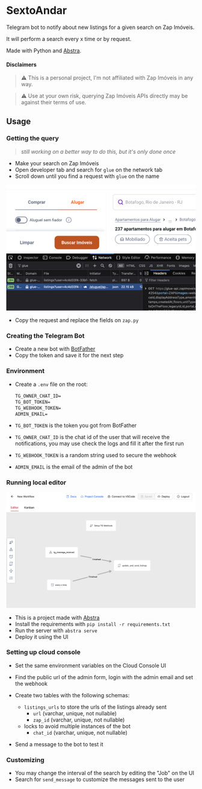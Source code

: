 # SextoAndar

Telegram bot to notify about new listings for a given search on Zap Imóveis.

It will perform a search every x time or by request.

Made with Python and [Abstra](https://github.com/abstra-app/abstra-lib).

#### Disclaimers

> ⚠️ This is a personal project, I'm not affiliated with Zap Imóveis in any way.

> ⚠️ Use at your own risk, querying Zap Imóveis APIs directly may be against their terms of use.

## Usage

### Getting the query

> _still working on a better way to do this, but it's only done once_

- Make your search on Zap Imóveis
- Open developer tab and search for `glue` on the network tab
- Scroll down until you find a request with `glue` on the name

![network tab](./docs/network_tab.png)

- Copy the request and replace the fields on `zap.py` 

### Creating the Telegram Bot

- Create a new bot with [BotFather](https://t.me/botfather)
- Copy the token and save it for the next step

### Environment

- Create a `.env` file on the root:
  ```
  TG_OWNER_CHAT_ID=
  TG_BOT_TOKEN=
  TG_WEBHOOK_TOKEN=
  ADMIN_EMAIL=
  ```

- `TG_BOT_TOKEN` is the token you got from BotFather

- `TG_OWNER_CHAT_ID` is the chat id of the user that will receive the notifications, you may use check the logs and fill it after the first run

- `TG_WEBHOOK_TOKEN` is a random string used to secure the webhook

- `ADMIN_EMAIL` is the email of the admin of the bot

### Running local editor

![editor](./docs/abstra.png)

- This is a project made with [Abstra](https://github.com/abstra-app/abstra-lib)
- Install the requirements with `pip install -r requirements.txt`
- Run the server with `abstra serve`
- Deploy it using the UI

### Setting up cloud console
- Set the same environment variables on the Cloud Console UI
- Find the public url of the admin form, login with the admin email and set the webhook
- Create two tables with the following schemas:
  - `listings_urls` to store the urls of the listings already sent
    - `url` (varchar, unique, not nullable)
    - `zap_id` (varchar, unique, not nullable)
  - locks to avoid multiple instances of the bot
    - `chat_id` (varchar, unique, not nullable)

- Send a message to the bot to test it

### Customizing

- You may change the interval of the search by editing the "Job" on the UI
- Search for `send_message` to customize the messages sent to the user



